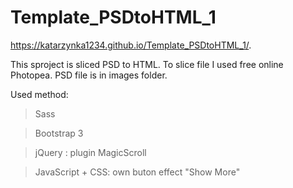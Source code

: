 # Template_PSDtoHTML_1

https://katarzynka1234.github.io/Template_PSDtoHTML_1/.

This sproject is sliced PSD to HTML.
To slice file I used free online Photopea.
PSD file is in images folder.

Used method:
> Sass

> Bootstrap 3

> jQuery : plugin MagicScroll

> JavaScript + CSS: own buton effect "Show More"



